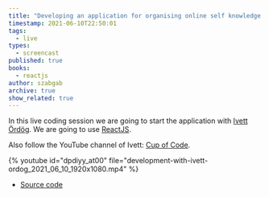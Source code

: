 ```yaml
---
title: "Developing an application for organising online self knowledge workshops - part 7"
timestamp: 2021-06-10T22:50:01
tags:
  - live
types:
  - screencast
published: true
books:
  - reactjs
author: szabgab
archive: true
show_related: true
---
```



In this live coding session we are going to start the application with [Ivett Ördög](https://www.linkedin.com/in/ivett-%C3%B6rd%C3%B6g-03aa9035/).
We are going to use [ReactJS](https://reactjs.org/).

Also follow the YouTube channel of Ivett: [Cup of Code](https://www.youtube.com/channel/UCm27Xuroww1AxPdR3Zz_5jA).


{% youtube id="dpdiyy_at00" file="development-with-ivett-ordog_2021_06_10_1920x1080.mp4" %}

* [Source code](https://github.com/devill/selfknowledge)

